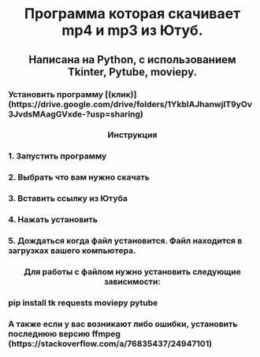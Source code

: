 <h1 align='center'>Программа которая скачивает mp4 и mp3 из Ютуб.</h1>
<h2 align='center'>Написана на Python, с использованием Tkinter, Pytube, moviepy.</h2>
<h3>Установить программу [(клик)](https://drive.google.com/drive/folders/1YkbIAJhanwjIT9yOv3JvdsMAagGVxde-?usp=sharing)</h3>
<h3 align='center'>Инструкция</h3>
<h3>1. Запустить программу</h3>
<h3>2. Выбрать что вам нужно скачать</h3>
<h3>3. Вставить ссылку из Ютуба</h3>
<h3>4. Нажать установить</h3>
<h3>5. Дождаться когда файл установится. Файл находится в загрузках вашего компьютера.
<h3 align='center' >Для работы с файлом нужно установить следующие зависимости: </h3>
<h3> pip install tk requests moviepy pytube </h3>
<h3>А также если у вас возникают либо ошибки, установить последнюю версию ffmpeg (https://stackoverflow.com/a/76835437/24947101) </h3>

